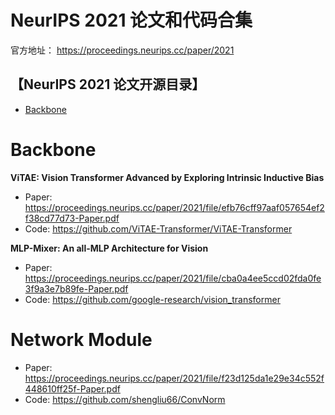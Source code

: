 # NeurIPS 2021 论文和代码合集
官方地址： https://proceedings.neurips.cc/paper/2021


## 【NeurIPS 2021 论文开源目录】

- [Backbone](#Backbone)


<a name="Backbone"></a>

# Backbone
**ViTAE: Vision Transformer Advanced by Exploring Intrinsic Inductive Bias**

- Paper: https://proceedings.neurips.cc/paper/2021/file/efb76cff97aaf057654ef2f38cd77d73-Paper.pdf
- Code:  https://github.com/ViTAE-Transformer/ViTAE-Transformer

**MLP-Mixer: An all-MLP Architecture for Vision**

- Paper: https://proceedings.neurips.cc/paper/2021/file/cba0a4ee5ccd02fda0fe3f9a3e7b89fe-Paper.pdf
- Code:  https://github.com/google-research/vision_transformer

# Network Module

- Paper: https://proceedings.neurips.cc/paper/2021/file/f23d125da1e29e34c552f448610ff25f-Paper.pdf
- Code: https://github.com/shengliu66/ConvNorm